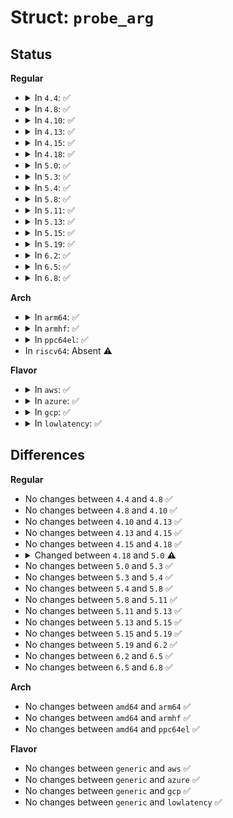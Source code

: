 # Struct: <code>probe_arg</code>

## Status
<b>Regular</b>
<ul>
<li>
<details>
<summary>In <code>4.4</code>: ✅</summary>

```c
struct probe_arg {
    struct fetch_param fetch;
    struct fetch_param fetch_size;
    unsigned int offset;
    const char *name;
    const char *comm;
    const struct fetch_type *type;
};
```
</details>
</li>
<li>
<details>
<summary>In <code>4.8</code>: ✅</summary>

```c
struct probe_arg {
    struct fetch_param fetch;
    struct fetch_param fetch_size;
    unsigned int offset;
    const char *name;
    const char *comm;
    const struct fetch_type *type;
};
```
</details>
</li>
<li>
<details>
<summary>In <code>4.10</code>: ✅</summary>

```c
struct probe_arg {
    struct fetch_param fetch;
    struct fetch_param fetch_size;
    unsigned int offset;
    const char *name;
    const char *comm;
    const struct fetch_type *type;
};
```
</details>
</li>
<li>
<details>
<summary>In <code>4.13</code>: ✅</summary>

```c
struct probe_arg {
    struct fetch_param fetch;
    struct fetch_param fetch_size;
    unsigned int offset;
    const char *name;
    const char *comm;
    const struct fetch_type *type;
};
```
</details>
</li>
<li>
<details>
<summary>In <code>4.15</code>: ✅</summary>

```c
struct probe_arg {
    struct fetch_param fetch;
    struct fetch_param fetch_size;
    unsigned int offset;
    const char *name;
    const char *comm;
    const struct fetch_type *type;
};
```
</details>
</li>
<li>
<details>
<summary>In <code>4.18</code>: ✅</summary>

```c
struct probe_arg {
    struct fetch_param fetch;
    struct fetch_param fetch_size;
    unsigned int offset;
    const char *name;
    const char *comm;
    const struct fetch_type *type;
};
```
</details>
</li>
<li>
<details>
<summary>In <code>5.0</code>: ✅</summary>

```c
struct probe_arg {
    struct fetch_insn *code;
    bool dynamic;
    unsigned int offset;
    unsigned int count;
    const char *name;
    const char *comm;
    char *fmt;
    const struct fetch_type *type;
};
```
</details>
</li>
<li>
<details>
<summary>In <code>5.3</code>: ✅</summary>

```c
struct probe_arg {
    struct fetch_insn *code;
    bool dynamic;
    unsigned int offset;
    unsigned int count;
    const char *name;
    const char *comm;
    char *fmt;
    const struct fetch_type *type;
};
```
</details>
</li>
<li>
<details>
<summary>In <code>5.4</code>: ✅</summary>

```c
struct probe_arg {
    struct fetch_insn *code;
    bool dynamic;
    unsigned int offset;
    unsigned int count;
    const char *name;
    const char *comm;
    char *fmt;
    const struct fetch_type *type;
};
```
</details>
</li>
<li>
<details>
<summary>In <code>5.8</code>: ✅</summary>

```c
struct probe_arg {
    struct fetch_insn *code;
    bool dynamic;
    unsigned int offset;
    unsigned int count;
    const char *name;
    const char *comm;
    char *fmt;
    const struct fetch_type *type;
};
```
</details>
</li>
<li>
<details>
<summary>In <code>5.11</code>: ✅</summary>

```c
struct probe_arg {
    struct fetch_insn *code;
    bool dynamic;
    unsigned int offset;
    unsigned int count;
    const char *name;
    const char *comm;
    char *fmt;
    const struct fetch_type *type;
};
```
</details>
</li>
<li>
<details>
<summary>In <code>5.13</code>: ✅</summary>

```c
struct probe_arg {
    struct fetch_insn *code;
    bool dynamic;
    unsigned int offset;
    unsigned int count;
    const char *name;
    const char *comm;
    char *fmt;
    const struct fetch_type *type;
};
```
</details>
</li>
<li>
<details>
<summary>In <code>5.15</code>: ✅</summary>

```c
struct probe_arg {
    struct fetch_insn *code;
    bool dynamic;
    unsigned int offset;
    unsigned int count;
    const char *name;
    const char *comm;
    char *fmt;
    const struct fetch_type *type;
};
```
</details>
</li>
<li>
<details>
<summary>In <code>5.19</code>: ✅</summary>

```c
struct probe_arg {
    struct fetch_insn *code;
    bool dynamic;
    unsigned int offset;
    unsigned int count;
    const char *name;
    const char *comm;
    char *fmt;
    const struct fetch_type *type;
};
```
</details>
</li>
<li>
<details>
<summary>In <code>6.2</code>: ✅</summary>

```c
struct probe_arg {
    struct fetch_insn *code;
    bool dynamic;
    unsigned int offset;
    unsigned int count;
    const char *name;
    const char *comm;
    char *fmt;
    const struct fetch_type *type;
};
```
</details>
</li>
<li>
<details>
<summary>In <code>6.5</code>: ✅</summary>

```c
struct probe_arg {
    struct fetch_insn *code;
    bool dynamic;
    unsigned int offset;
    unsigned int count;
    const char *name;
    const char *comm;
    char *fmt;
    const struct fetch_type *type;
};
```
</details>
</li>
<li>
<details>
<summary>In <code>6.8</code>: ✅</summary>

```c
struct probe_arg {
    struct fetch_insn *code;
    bool dynamic;
    unsigned int offset;
    unsigned int count;
    const char *name;
    const char *comm;
    char *fmt;
    const struct fetch_type *type;
};
```
</details>
</li>
</ul>
<b>Arch</b>
<ul>
<li>
<details>
<summary>In <code>arm64</code>: ✅</summary>

```c
struct probe_arg {
    struct fetch_insn *code;
    bool dynamic;
    unsigned int offset;
    unsigned int count;
    const char *name;
    const char *comm;
    char *fmt;
    const struct fetch_type *type;
};
```
</details>
</li>
<li>
<details>
<summary>In <code>armhf</code>: ✅</summary>

```c
struct probe_arg {
    struct fetch_insn *code;
    bool dynamic;
    unsigned int offset;
    unsigned int count;
    const char *name;
    const char *comm;
    char *fmt;
    const struct fetch_type *type;
};
```
</details>
</li>
<li>
<details>
<summary>In <code>ppc64el</code>: ✅</summary>

```c
struct probe_arg {
    struct fetch_insn *code;
    bool dynamic;
    unsigned int offset;
    unsigned int count;
    const char *name;
    const char *comm;
    char *fmt;
    const struct fetch_type *type;
};
```
</details>
</li>
<li>
In <code>riscv64</code>: Absent ⚠️
</li>
</ul>
<b>Flavor</b>
<ul>
<li>
<details>
<summary>In <code>aws</code>: ✅</summary>

```c
struct probe_arg {
    struct fetch_insn *code;
    bool dynamic;
    unsigned int offset;
    unsigned int count;
    const char *name;
    const char *comm;
    char *fmt;
    const struct fetch_type *type;
};
```
</details>
</li>
<li>
<details>
<summary>In <code>azure</code>: ✅</summary>

```c
struct probe_arg {
    struct fetch_insn *code;
    bool dynamic;
    unsigned int offset;
    unsigned int count;
    const char *name;
    const char *comm;
    char *fmt;
    const struct fetch_type *type;
};
```
</details>
</li>
<li>
<details>
<summary>In <code>gcp</code>: ✅</summary>

```c
struct probe_arg {
    struct fetch_insn *code;
    bool dynamic;
    unsigned int offset;
    unsigned int count;
    const char *name;
    const char *comm;
    char *fmt;
    const struct fetch_type *type;
};
```
</details>
</li>
<li>
<details>
<summary>In <code>lowlatency</code>: ✅</summary>

```c
struct probe_arg {
    struct fetch_insn *code;
    bool dynamic;
    unsigned int offset;
    unsigned int count;
    const char *name;
    const char *comm;
    char *fmt;
    const struct fetch_type *type;
};
```
</details>
</li>
</ul>

## Differences
<b>Regular</b>
<ul>
<li>
No changes between <code>4.4</code> and <code>4.8</code> ✅
</li>
<li>
No changes between <code>4.8</code> and <code>4.10</code> ✅
</li>
<li>
No changes between <code>4.10</code> and <code>4.13</code> ✅
</li>
<li>
No changes between <code>4.13</code> and <code>4.15</code> ✅
</li>
<li>
No changes between <code>4.15</code> and <code>4.18</code> ✅
</li>
<li>
<details>
<summary>Changed between <code>4.18</code> and <code>5.0</code> ⚠️</summary>
<ul>
<li>
<b>Field added. </b>
<code>struct fetch_insn *code</code>
</li>
<li>
<b>Field added. </b>
<code>bool dynamic</code>
</li>
<li>
<b>Field added. </b>
<code>unsigned int count</code>
</li>
<li>
<b>Field added. </b>
<code>char *fmt</code>
</li>
<li>
<b>Field removed. </b>
<code>struct fetch_param fetch</code>
</li>
<li>
<b>Field removed. </b>
<code>struct fetch_param fetch_size</code>
</li>
</ul>
</details>
</li>
<li>
No changes between <code>5.0</code> and <code>5.3</code> ✅
</li>
<li>
No changes between <code>5.3</code> and <code>5.4</code> ✅
</li>
<li>
No changes between <code>5.4</code> and <code>5.8</code> ✅
</li>
<li>
No changes between <code>5.8</code> and <code>5.11</code> ✅
</li>
<li>
No changes between <code>5.11</code> and <code>5.13</code> ✅
</li>
<li>
No changes between <code>5.13</code> and <code>5.15</code> ✅
</li>
<li>
No changes between <code>5.15</code> and <code>5.19</code> ✅
</li>
<li>
No changes between <code>5.19</code> and <code>6.2</code> ✅
</li>
<li>
No changes between <code>6.2</code> and <code>6.5</code> ✅
</li>
<li>
No changes between <code>6.5</code> and <code>6.8</code> ✅
</li>
</ul>
<b>Arch</b>
<ul>
<li>
No changes between <code>amd64</code> and <code>arm64</code> ✅
</li>
<li>
No changes between <code>amd64</code> and <code>armhf</code> ✅
</li>
<li>
No changes between <code>amd64</code> and <code>ppc64el</code> ✅
</li>
</ul>
<b>Flavor</b>
<ul>
<li>
No changes between <code>generic</code> and <code>aws</code> ✅
</li>
<li>
No changes between <code>generic</code> and <code>azure</code> ✅
</li>
<li>
No changes between <code>generic</code> and <code>gcp</code> ✅
</li>
<li>
No changes between <code>generic</code> and <code>lowlatency</code> ✅
</li>
</ul>
